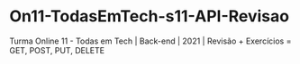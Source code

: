 # On11-TodasEmTech-s11-API-Revisao
Turma Online 11 - Todas em Tech | Back-end | 2021 | Revisão + Exercícios = GET, POST, PUT, DELETE
